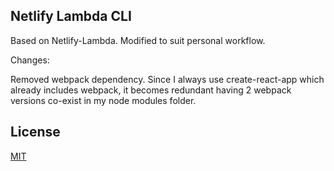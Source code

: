## Netlify Lambda CLI

Based on Netlify-Lambda. Modified to suit personal workflow. 

Changes:

Removed webpack dependency. Since I always use create-react-app which already includes webpack, it becomes redundant having 2 webpack versions co-exist in my node modules folder. 

## License

[MIT](LICENSE)
